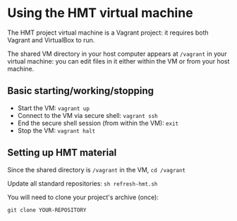 # Using the HMT virtual machine #

The HMT project virtual machine is a Vagrant project: it requires both
Vagrant and VirtualBox to run.

The shared VM directory in your host computer appears at `/vagrant` in
your virtual machine: you can edit files in it either within the VM or
from your host machine.

## Basic starting/working/stopping ##




-   Start the VM: `vagrant up`
-   Connect to the VM via secure shell: `vagrant ssh`
-   End the secure shell session (from within the VM): `exit`
-   Stop the VM: `vagrant halt`

## Setting up HMT material ##


Since the shared directory is `/vagrant` in the VM, `cd /vagrant`

Update all standard repositories: `sh refresh-hmt.sh`

You will need to clone your project's archive (once):

`git clone YOUR-REPOSITORY`


